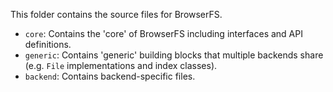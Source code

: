 This folder contains the source files for BrowserFS.

* `core`: Contains the 'core' of BrowserFS including interfaces and API definitions.
* `generic`: Contains 'generic' building blocks that multiple backends share (e.g. `File` implementations and index classes).
* `backend`: Contains backend-specific files.
